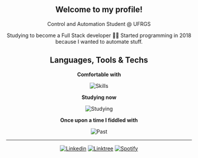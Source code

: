 <div align="center">
  
## Welcome to my profile!

Control and Automation Student @ UFRGS

Studying to become a Full Stack developer 🚀🚀 Started programming in 2018 because I wanted to automate stuff.

## Languages, Tools & Techs

**Comfortable with**
  
  ![Skills](https://skillicons.dev/icons?i=js,ts,python,react,html,css,github,vscode,figma)

**Studying now**

  ![Studying](https://skillicons.dev/icons?i=nextjs,nodejs)

**Once upon a time I fiddled with**
  
 ![Past](https://skillicons.dev/icons?i=java,c,arduino,bots)

 [//]: # (icons: https://skillicons.dev/)
  </div>
  
  ---
  
<div align="center">
  
[![Linkedin](https://img.shields.io/badge/LinkedIn-0077B5?style=for-the-badge&logo=linkedin&logoColor=white)](https://www.linkedin.com/in/lucas-wermann/)
[![Linktree](https://img.shields.io/badge/linktree-39E09B?style=for-the-badge&logo=linktree&logoColor=white)](https://linktr.ee/lucasvw)
[![Spotify](https://img.shields.io/badge/Spotify-1ED760?&style=for-the-badge&logo=spotify&logoColor=white)](https://open.spotify.com/user/lw1707)


</div>
